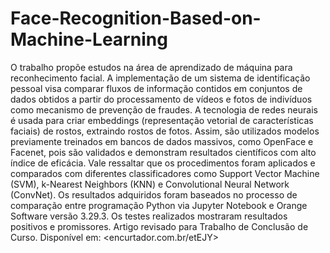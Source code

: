 # Face-Recognition-Based-on-Machine-Learning
 O trabalho propõe estudos na área de aprendizado de máquina para reconhecimento facial. A implementação de um sistema de identificação pessoal visa comparar fluxos de informação contidos em conjuntos de dados obtidos a partir do processamento de vídeos e fotos de indivíduos como mecanismo de prevenção de fraudes. A tecnologia de redes neurais é usada para criar embeddings (representação vetorial de características faciais) de rostos, extraindo rostos de fotos. Assim, são utilizados modelos previamente treinados em bancos de dados massivos, como OpenFace e Facenet, pois são validados e demonstram resultados científicos com alto índice de eficácia. Vale ressaltar que os procedimentos foram aplicados e comparados com diferentes classificadores como Support Vector Machine (SVM), k-Nearest Neighbors (KNN) e Convolutional Neural Network (ConvNet). Os resultados adquiridos foram baseados no processo de comparação entre programação Python via Jupyter Notebook e Orange Software versão 3.29.3. Os testes realizados mostraram resultados positivos e promissores.
Artigo revisado para Trabalho de Conclusão de Curso. Disponível em: <encurtador.com.br/etEJY>
